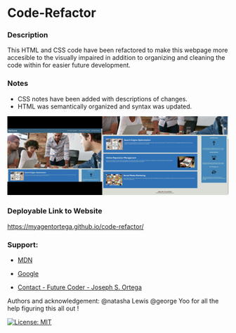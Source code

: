 # Code-Refactor <br/>

### Description
This HTML and CSS code have been refactored to make this webpage more accesible to the visually impaired in addition to organizing and cleaning the code within for easier future development.

### Notes
- CSS notes have been added with descriptions of changes.    
- HTML was semantically organized and syntax was updated.  


![Horiseon Website Screenshot](./assets/images/Horiseon%20Webpage%20Preview.jpg)
  
    
### Deployable Link to Website

https://myagentortega.github.io/code-refactor/  

### Support:  

- [MDN](https://developer.mozilla.org/en-US/)  

- [Google](https://Google.com)

- [Contact - Future Coder - Joseph S. Ortega](mailto:MyAgentOrtega@gmail.com)


Authors and acknowledgement: @natasha Lewis @george Yoo for all the help figuring this all out !

[![License: MIT](https://img.shields.io/badge/License-MIT-yellow.svg)](https://opensource.org/licenses/MIT)


